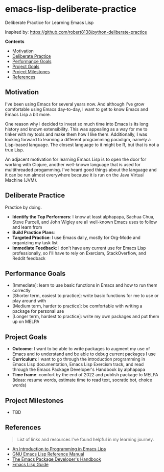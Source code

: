 # emacs-lisp-deliberate-practice

Deliberate Practice for Learning Emacs Lisp

Inspired by: https://github.com/robert8138/python-deliberate-practice

**Contents**

- [Motivation](#motivation)
- [Deliberate Practice](#deliberate-practice)
- [Performance Goals](#performance-goals)
- [Project Goals](#project-goals)
- [Project Milestones](#project-milestones)
- [References](#reference)

## Motivation

I've been using Emacs for several years now. And although I've grow comfortable
using Emacs day-to-day, I want to get to know Emacs and Emacs Lisp a bit more.

One reason why I decided to invest so much time into Emacs is its long history
and known extensibility. This was appealing as a way for me to tinker with my
tools and make them how I like them. Additionally, I was looking forward to
learning a different programming paradigm, namely a Lisp-based language. The
closest language to it might be R, but that is not a true Lisp.

An adjacent motivation for learning Emacs Lisp is to open the door for working
with Clojure, another well-known language that is used for multithreaded
progamming. I've heard good things about the language and it can be run almost
everywhere because it is run on the Java Virtual Machine (JVM).

## Deliberate Practice

Practice by doing.

- **Identify the Top Performers**: I know at least alphapapa, Sachua Chua,
  Steve Purcell, and John Wigley are all well-known Emacs uses to follow and
  learn from
- **Build Practice Plans**:
- **Targeted Practice**: I use Emacs daily, mostly for Org-Mode and organizing
  my task list
- **Immediate Feedback**: I don't have any current use for Emacs Lisp
  professionally, so I'll have to rely on Exercism, StackOverflow, and Reddit
  feedback

## Performance Goals

- [Immediate]: learn to use basic functions in Emacs and how to run them
  correctly
- [Shorter term, easiest to practice]: write basic functions for me to use or
  play around with
- [Medium term, harder to practice]: be comfortable with writing a package for
  personal use
- [Longer term, hardest to practice]: write my own packages and put them up on
  MELPA

## Project Goals

- **Outcome**: I want to be able to write packages to augment my use of Emacs
  and to understand and be able to debug current packages I use
- **Curriculum**: I want to go through the introduction programming in Emacs
  Lisp documentation, Emacs Lisp Exercism track, and read through the Emacs
  Package Developer's Handbook by alphapapa
- **Time frame**: comfort by the end of 2022 and publish package to MELPA
  (ideas: resume words, estimate time to read text, socratic bot, choice words)

## Project Milestones

- TBD

## References

> List of links and resources I've found helpful in my learning journey.

- [An Introduction to Programming in Emacs
  Lips](https://www.gnu.org/software/emacs/manual/eintr.html)
- [GNU Emacs Lisp Reference
  Manual](https://www.gnu.org/software/emacs/manual/elisp.html)
- [The Emacs Package Developer's
  Handbook](https://github.com/alphapapa/emacs-package-dev-handbook)
- [Emacs Lisp Guide](https://github.com/chrisdone/elisp-guide)
